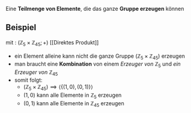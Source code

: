 Eine **Teilmenge von Elemente**, die das ganze **Gruppe erzeugen** können 

## Beispiel
mit : $(\mathbb{Z}_{5} \times \mathbb{Z}_{45};+)$ [[Direktes Produkt]]
- ein Element alleine kann nicht die ganze Gruppe $(\mathbb{Z}_{5} \times \mathbb{Z}_{45})$ erzeugen
- man braucht eine **Kombination** von einem *Erzeuger von* $\mathbb{Z}_{5}$ und *ein Erzeuger von* $\mathbb{Z}_{45}$
- somit folgt: 
	- $(\mathbb{Z}_{5} \times \mathbb{Z}_{45})\implies \langle \{ (1,0), (0,1) \} \rangle$
	- $(1,0)$ kann alle Elemente in $\mathbb{Z}_{5}$ erzeugen
	- $(0,1)$ kann alle Elemente in $\mathbb{Z}_{45}$ erzeugen
